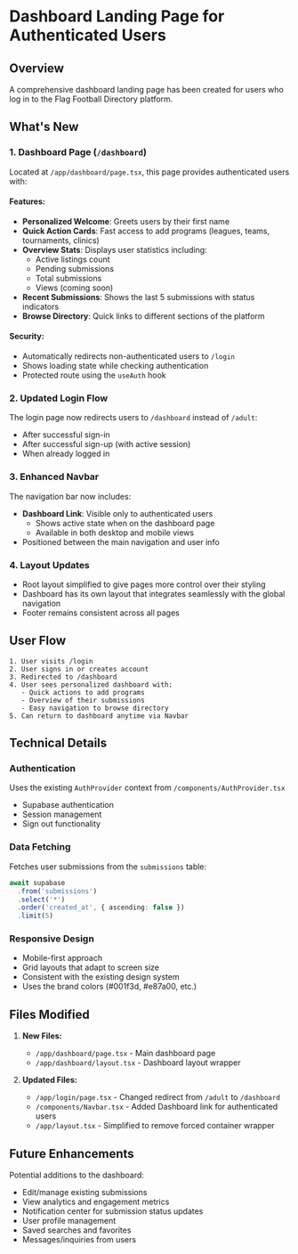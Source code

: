 # Dashboard Landing Page for Authenticated Users

## Overview
A comprehensive dashboard landing page has been created for users who log in to the Flag Football Directory platform.

## What's New

### 1. Dashboard Page (`/dashboard`)
Located at `/app/dashboard/page.tsx`, this page provides authenticated users with:

#### Features:
- **Personalized Welcome**: Greets users by their first name
- **Quick Action Cards**: Fast access to add programs (leagues, teams, tournaments, clinics)
- **Overview Stats**: Displays user statistics including:
  - Active listings count
  - Pending submissions
  - Total submissions
  - Views (coming soon)
- **Recent Submissions**: Shows the last 5 submissions with status indicators
- **Browse Directory**: Quick links to different sections of the platform

#### Security:
- Automatically redirects non-authenticated users to `/login`
- Shows loading state while checking authentication
- Protected route using the `useAuth` hook

### 2. Updated Login Flow
The login page now redirects users to `/dashboard` instead of `/adult`:
- After successful sign-in
- After successful sign-up (with active session)
- When already logged in

### 3. Enhanced Navbar
The navigation bar now includes:
- **Dashboard Link**: Visible only to authenticated users
  - Shows active state when on the dashboard page
  - Available in both desktop and mobile views
- Positioned between the main navigation and user info

### 4. Layout Updates
- Root layout simplified to give pages more control over their styling
- Dashboard has its own layout that integrates seamlessly with the global navigation
- Footer remains consistent across all pages

## User Flow

```
1. User visits /login
2. User signs in or creates account
3. Redirected to /dashboard
4. User sees personalized dashboard with:
   - Quick actions to add programs
   - Overview of their submissions
   - Easy navigation to browse directory
5. Can return to dashboard anytime via Navbar
```

## Technical Details

### Authentication
Uses the existing `AuthProvider` context from `/components/AuthProvider.tsx`
- Supabase authentication
- Session management
- Sign out functionality

### Data Fetching
Fetches user submissions from the `submissions` table:
```typescript
await supabase
  .from('submissions')
  .select('*')
  .order('created_at', { ascending: false })
  .limit(5)
```

### Responsive Design
- Mobile-first approach
- Grid layouts that adapt to screen size
- Consistent with the existing design system
- Uses the brand colors (#001f3d, #e87a00, etc.)

## Files Modified

1. **New Files:**
   - `/app/dashboard/page.tsx` - Main dashboard page
   - `/app/dashboard/layout.tsx` - Dashboard layout wrapper

2. **Updated Files:**
   - `/app/login/page.tsx` - Changed redirect from `/adult` to `/dashboard`
   - `/components/Navbar.tsx` - Added Dashboard link for authenticated users
   - `/app/layout.tsx` - Simplified to remove forced container wrapper

## Future Enhancements

Potential additions to the dashboard:
- Edit/manage existing submissions
- View analytics and engagement metrics
- Notification center for submission status updates
- User profile management
- Saved searches and favorites
- Messages/inquiries from users

